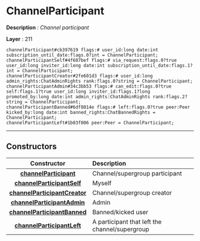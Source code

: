 # ChannelParticipant

**Description** : *Channel participant*

**Layer** : 211

```tl
channelParticipant#cb397619 flags:# user_id:long date:int subscription_until_date:flags.0?int = ChannelParticipant;
channelParticipantSelf#4f607bef flags:# via_request:flags.0?true user_id:long inviter_id:long date:int subscription_until_date:flags.1?int = ChannelParticipant;
channelParticipantCreator#2fe601d3 flags:# user_id:long admin_rights:ChatAdminRights rank:flags.0?string = ChannelParticipant;
channelParticipantAdmin#34c3bb53 flags:# can_edit:flags.0?true self:flags.1?true user_id:long inviter_id:flags.1?long promoted_by:long date:int admin_rights:ChatAdminRights rank:flags.2?string = ChannelParticipant;
channelParticipantBanned#6df8014e flags:# left:flags.0?true peer:Peer kicked_by:long date:int banned_rights:ChatBannedRights = ChannelParticipant;
channelParticipantLeft#1b03f006 peer:Peer = ChannelParticipant;
```

---

## Constructors

| Constructor | Description |
| :---: | :--- |
| [**channelParticipant**](constructor/channelParticipant) | Channel/supergroup participant |
| [**channelParticipantSelf**](constructor/channelParticipantSelf) | Myself |
| [**channelParticipantCreator**](constructor/channelParticipantCreator) | Channel/supergroup creator |
| [**channelParticipantAdmin**](constructor/channelParticipantAdmin) | Admin |
| [**channelParticipantBanned**](constructor/channelParticipantBanned) | Banned/kicked user |
| [**channelParticipantLeft**](constructor/channelParticipantLeft) | A participant that left the channel/supergroup |